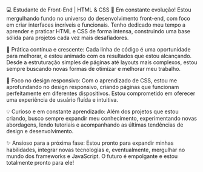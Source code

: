 💻 Estudante de Front-End | HTML & CSS
🎯 Em constante evolução! Estou mergulhando fundo no universo do desenvolvimento front-end, com foco em criar interfaces incríveis e funcionais. Tenho dedicado meu tempo a aprender e praticar HTML e CSS de forma intensa, construindo uma base sólida para projetos cada vez mais desafiadores.

🌱 Prática contínua e crescente: Cada linha de código é uma oportunidade para melhorar, e estou animado com os resultados que estou alcançando. Desde a estruturação simples de páginas até layouts mais complexos, estou sempre buscando novas formas de otimizar e melhorar meu trabalho.

🚀 Foco no design responsivo: Com o aprendizado de CSS, estou me aprofundando no design responsivo, criando páginas que funcionam perfeitamente em diferentes dispositivos. Estou comprometido em oferecer uma experiência de usuário fluída e intuitiva.

💡 Curioso e em constante aprendizado: Além dos projetos que estou criando, busco sempre expandir meu conhecimento, experimentando novas abordagens, lendo tutoriais e acompanhando as últimas tendências de design e desenvolvimento.

✨ Ansioso para a próxima fase: Estou pronto para expandir minhas habilidades, integrar novas tecnologias e, eventualmente, mergulhar no mundo dos frameworks e JavaScript. O futuro é empolgante e estou totalmente pronto para ele!


<!---
Bruno757-creator/Bruno757-creator is a ✨ special ✨ repository because its `README.md` (this file) appears on your GitHub profile.
You can click the Preview link to take a look at your changes.
--->
